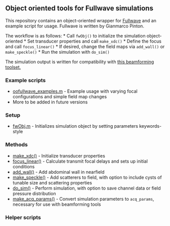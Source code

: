 ## Object oriented tools for Fullwave simulations

This repository contains an object-oriented wrapper for [Fullwave](https://gitlab.oit.duke.edu/ultrasound/fullwave2D) and an example script for usage. Fullwave is written by Gianmarco Pinton.

The workflow is as follows:
	* Call `fwObj()` to initialize the simulation object-oriented
	* Set transducer properties and call `make_xdc()`
	* Define the focus and call `focus_linear()`
	* If desired, change the field maps via `add_wall()` or `make_speckle()`
	* Run the simulation with `do_sim()`

The simulation output is written for compatibility with [this beamforming toolset.](https://gitlab.oit.duke.edu/nbb5/Beamforming)

### Example scripts
* [oofullwave_examples.m](oofullwave_examples.m) - Example usage with varying focal configurations and simple field map changes
* More to be added in future versions

### Setup
* [fwObj.m](fwObj.m) - Initializes simulation object by setting parameters keywords-style

### Methods
* [make_xdc()](make_xdc.m) - Initialize transducer properties
* [focus_linear()](focus_linear.m) - Calculate transmit focal delays and sets up initial conditions
* [add_wall()](add_wall.m) - Add abdominal wall in nearfield
* [make_speckle()](make_speckle.m) - Add scatterers to field, with option to include cysts of tunable size and scattering properties
* [do_sim()](do_sim.m) - Perform simulation, with option to save channel data or field pressure distribution
* [make_acq_params()](make_acq_params.m) - Convert simulation parameters to `acq_params`, necessary for use with beamforming tools

### Helper scripts
